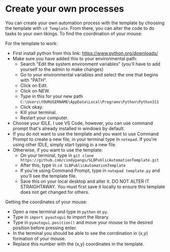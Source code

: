 # Create your own processes
You can create your own automation process with the template by choosing the template with ```cd Template```. From there, you can alter the code to do tasks to your own likings. 
To find the coordination of your mouse:

For the template to work:
- First install python from this link: https://www.python.org/downloads/
- Make sure you have added this to your environmental path:
    - Search "Edit the system environment variables" (you'll have to add yourself to the admin to make changes)
    - Go to your environmental variables and select the one that begins with "PATH".
    - Click on Edit.
    - Click on NEW.
    - Type in this for your new path ```C:\Users\YOURUSERNAME\AppData\Local\Programs\Python\Python311```
    - Click okay.
    - Kill your terminal.
    - Restart your computer.
- Choose your IDLE. I use VS Code, however, you can use command prompt that's already installed in windows by default.
- If you do not want to use the template and you want to use Command Prompt to create a new file, in your terminal type in ```notepad```. If you're using other IDLE, simply start typing in a new file.
- Otherwise, if you want to use the template:
    - On your terminal, type in ```git clone https://github.com/cindypangs/SLBPublicAutomationTemplate.git```
    - After this, type in ```cd SLBPublicAutomationTemplate```
    - If you're using Command Prompt, type in ```notepad template.py``` and you'll see the template file.
    - Save this on your local desktop and alter it. DO NOT ALTER IT STRAIGHTAWAY. You must first save it locally to ensure this template does not get changed for others.

Getting the coordinates of your mouse:
- Open a new terminal and type in ```python``` or ```py```.
- Type in ```import pyautogui``` to import the library.
- Type in ```pyautogui.position()``` and move your mouse to the desired position before pressing enter.
- In the terminal you should be able to see the corrdination in (x,y) formation of your mouse.
- Replace this number with the (x,y) coordinates in the template.
